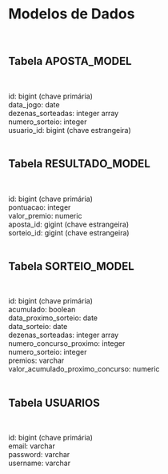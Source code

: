 # Modelos de Dados
<br>

## Tabela APOSTA_MODEL
<br>

id: bigint (chave primária)  
data_jogo: date  
dezenas_sorteadas: integer array  
numero_sorteio: integer  
usuario_id: bigint (chave estrangeira)  
<br>

## Tabela RESULTADO_MODEL
<br>

id: bigint (chave primária)  
pontuacao: integer  
valor_premio: numeric  
aposta_id: gigint (chave estrangeira)  
sorteio_id: gigint (chave estrangeira)  
<br>

## Tabela SORTEIO_MODEL
<br>

id: bigint (chave primária)  
acumulado: boolean  
data_proximo_sorteio: date  
data_sorteio: date  
dezenas_sorteadas: integer array  
numero_concurso_proximo: integer  
numero_sorteio: integer  
premios: varchar  
valor_acumulado_proximo_concurso: numeric  
<br>

## Tabela USUARIOS
<br>

id: bigint (chave primária)  
email: varchar  
password: varchar  
username: varchar  

<br>
